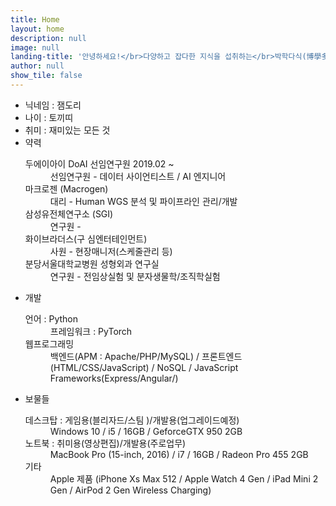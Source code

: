 ```yaml
---
title: Home
layout: home
description: null
image: null
landing-title: '안녕하세요!</br>다양하고 잡다한 지식을 섭취하는</br>박학다식(博學多食) 블로그입니다'
author: null
show_tile: false
---
```




<ul>
  <li>닉네임 : 잼도리</li>
  <li>나이 : 토끼띠</li>
  <li>취미 : 재미있는 모든 것</li>
  <li>약력
    <dl>
      <dt>두에이아이 DoAI 선임연구원 2019.02 ~</dt>
      <dd>선임연구원 - 데이터 사이언티스트 / AI 엔지니어</dd>
      <dt>마크로젠 (Macrogen)</dt>
      <dd>대리 - Human WGS 분석 및 파이프라인 관리/개발</dd>
      <dt>삼성유전체연구소 (SGI)</dt>
      <dd>연구원 - </dd>
      <dt>화이브라더스(구 심엔터테인먼트)</dt>
      <dd>사원 - 현장매니저(스케줄관리 등) </dd>
      <dt>분당서울대학교병원 성형외과 연구실</dt>
      <dd>연구원 - 전임상실험 및 분자생물학/조직학실험</dd>
    </dl>
  </li>
  <li>개발
    <dl>
      <dt>언어 : Python</dt>
      <dd>프레임워크 : PyTorch</dd>
      <dt>웹프로그래밍 </dt>
      <dd>백엔드(APM : Apache/PHP/MySQL) / 프론트엔드(HTML/CSS/JavaScript) / NoSQL / JavaScript Frameworks(Express/Angular/)</dd>
    </dl>
  </li>
  <li>보물들
    <dl>
      <dt>데스크탑 : 게임용(블리자드/스팀 )/개발용(업그레이드예정)</dt>
      <dd>Windows 10 / i5 / 16GB / GeforceGTX 950 2GB</dd>
      <dt>노트북 : 취미용(영상편집)/개발용(주로업무)</dt>
      <dd>MacBook Pro (15-inch, 2016) / i7 / 16GB / Radeon Pro 455 2GB</dd>
      <dt>기타</dt>
      <dd>Apple 제품 (iPhone Xs Max 512 / Apple Watch 4 Gen / iPad Mini 2 Gen / AirPod 2 Gen Wireless Charging)</dd>
    </dl>
  </li>
</ul>
